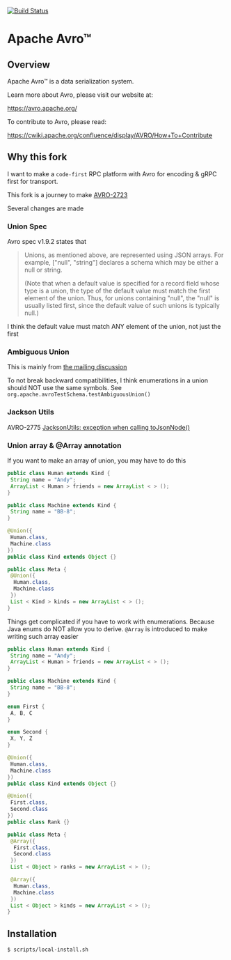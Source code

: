[![Build Status](https://travis-ci.org/apache/avro.svg?branch=master)](https://travis-ci.org/apache/avro)

# Apache Avro™

## Overview
Apache Avro™ is a data serialization system.

Learn more about Avro, please visit our website at:

  https://avro.apache.org/

To contribute to Avro, please read:

  https://cwiki.apache.org/confluence/display/AVRO/How+To+Contribute
  
## Why this fork

I want to make a `code-first` RPC platform with Avro for encoding & gRPC first for transport.

This fork is a journey to make [AVRO-2723](https://issues.apache.org/jira/browse/AVRO-2723?page=com.atlassian.jira.plugin.system.issuetabpanels%3Acomment-tabpanel&focusedCommentId=17031652#)

Several changes are made

### Union Spec

Avro spec v1.9.2 states that

> Unions, as mentioned above, are represented using JSON arrays. For example, ["null", "string"] declares a schema which may be either a null or string.
> 
> (Note that when a default value is specified for a record field whose type is a union, the type of the default value must match the first element of the union. Thus, for unions containing "null", the "null" is usually listed first, since the default value of such unions is typically null.)

I think the default value must match ANY element of the union, not just the first

### Ambiguous Union

This is mainly from [the mailing discussion](https://lists.apache.org/thread.html/905ceacf8af89d7434fe9ab183e8751eed47d8c6d9589953f2330961%40%3Cuser.avro.apache.org%3E)

To not break backward compatibilities, I think enumerations in a union should NOT use the same symbols. See `org.apache.avroTestSchema.testAmbiguousUnion()`

### Jackson Utils

AVRO-2775 [JacksonUtils: exception when calling toJsonNode()](https://issues.apache.org/jira/projects/AVRO/issues/AVRO-2775?filter=allissues)

### Union array & @Array annotation

If you want to make an array of union, you may have to do this

```java
public class Human extends Kind {
 String name = "Andy";
 ArrayList < Human > friends = new ArrayList < > ();
}

public class Machine extends Kind {
 String name = "BB-8";
}

@Union({
 Human.class,
 Machine.class
})
public class Kind extends Object {}

public class Meta {
 @Union({
  Human.class,
  Machine.class
 })
 List < Kind > kinds = new ArrayList < > ();
}
```

Things get complicated if you have to work with enumerations. Because Java enums do NOT allow you to derive. `@Array` is introduced to make writing such array easier


```java
public class Human extends Kind {
 String name = "Andy";
 ArrayList < Human > friends = new ArrayList < > ();
}

public class Machine extends Kind {
 String name = "BB-8";
}

enum First {
 A, B, C
}

enum Second {
 X, Y, Z
}

@Union({
 Human.class,
 Machine.class
})
public class Kind extends Object {}

@Union({
 First.class,
 Second.class
})
public class Rank {}

public class Meta {
 @Array({
  First.class,
  Second.class
 })
 List < Object > ranks = new ArrayList < > ();

 @Array({
  Human.class,
  Machine.class
 })
 List < Object > kinds = new ArrayList < > ();
}
```

## Installation

```bash
$ scripts/local-install.sh
```
